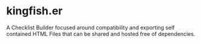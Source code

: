 # kingfish.er
A Checklist Builder focused around compatibility and exporting self contained HTML Files that can be shared and hosted free of dependencies.  
